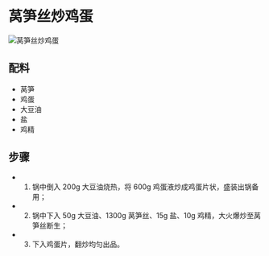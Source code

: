 # 莴笋丝炒鸡蛋

![莴笋丝炒鸡蛋](../images/莴笋丝炒鸡蛋.jpg)


## 配料
- 莴笋
- 鸡蛋
- 大豆油
- 盐
- 鸡精

## 步骤
- 1. 锅中倒入 200g 大豆油烧热，将 600g 鸡蛋液炒成鸡蛋片状，盛装出锅备用；
- 2. 锅中下入 50g 大豆油、1300g 莴笋丝、15g 盐、10g 鸡精，大火爆炒至莴笋丝断生；
- 3. 下入鸡蛋片，翻炒均匀出品。
